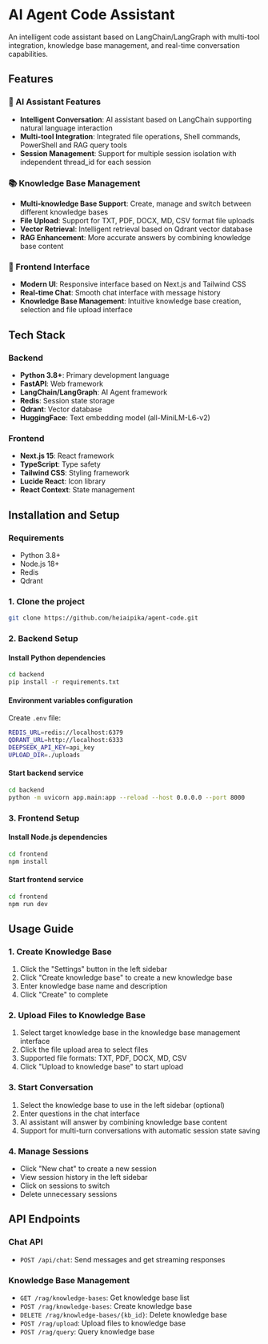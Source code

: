# AI Agent Code Assistant

An intelligent code assistant based on LangChain/LangGraph with multi-tool integration, knowledge base management, and real-time conversation capabilities.

## Features

### 🤖 AI Assistant Features
- **Intelligent Conversation**: AI assistant based on LangChain supporting natural language interaction
- **Multi-tool Integration**: Integrated file operations, Shell commands, PowerShell and RAG query tools
- **Session Management**: Support for multiple session isolation with independent thread_id for each session

### 📚 Knowledge Base Management
- **Multi-knowledge Base Support**: Create, manage and switch between different knowledge bases
- **File Upload**: Support for TXT, PDF, DOCX, MD, CSV format file uploads
- **Vector Retrieval**: Intelligent retrieval based on Qdrant vector database
- **RAG Enhancement**: More accurate answers by combining knowledge base content

### 🎨 Frontend Interface
- **Modern UI**: Responsive interface based on Next.js and Tailwind CSS
- **Real-time Chat**: Smooth chat interface with message history
- **Knowledge Base Management**: Intuitive knowledge base creation, selection and file upload interface

## Tech Stack

### Backend
- **Python 3.8+**: Primary development language
- **FastAPI**: Web framework
- **LangChain/LangGraph**: AI Agent framework
- **Redis**: Session state storage
- **Qdrant**: Vector database
- **HuggingFace**: Text embedding model (all-MiniLM-L6-v2)

### Frontend
- **Next.js 15**: React framework
- **TypeScript**: Type safety
- **Tailwind CSS**: Styling framework
- **Lucide React**: Icon library
- **React Context**: State management

## Installation and Setup

### Requirements
- Python 3.8+
- Node.js 18+
- Redis
- Qdrant

### 1. Clone the project
```bash
git clone https://github.com/heiaipika/agent-code.git
```

### 2. Backend Setup

#### Install Python dependencies
```bash
cd backend
pip install -r requirements.txt
```

#### Environment variables configuration
Create `.env` file:
```bash
REDIS_URL=redis://localhost:6379
QDRANT_URL=http://localhost:6333
DEEPSEEK_API_KEY=api_key
UPLOAD_DIR=./uploads
```

#### Start backend service
```bash
cd backend
python -m uvicorn app.main:app --reload --host 0.0.0.0 --port 8000
```

### 3. Frontend Setup

#### Install Node.js dependencies
```bash
cd frontend
npm install
```

#### Start frontend service
```bash
cd frontend
npm run dev
```

## Usage Guide

### 1. Create Knowledge Base
1. Click the "Settings" button in the left sidebar
2. Click "Create knowledge base" to create a new knowledge base
3. Enter knowledge base name and description
4. Click "Create" to complete

### 2. Upload Files to Knowledge Base
1. Select target knowledge base in the knowledge base management interface
2. Click the file upload area to select files
3. Supported file formats: TXT, PDF, DOCX, MD, CSV
4. Click "Upload to knowledge base" to start upload

### 3. Start Conversation
1. Select the knowledge base to use in the left sidebar (optional)
2. Enter questions in the chat interface
3. AI assistant will answer by combining knowledge base content
4. Support for multi-turn conversations with automatic session state saving

### 4. Manage Sessions
- Click "New chat" to create a new session
- View session history in the left sidebar
- Click on sessions to switch
- Delete unnecessary sessions

## API Endpoints

### Chat API
- `POST /api/chat`: Send messages and get streaming responses

### Knowledge Base Management
- `GET /rag/knowledge-bases`: Get knowledge base list
- `POST /rag/knowledge-bases`: Create knowledge base
- `DELETE /rag/knowledge-bases/{kb_id}`: Delete knowledge base
- `POST /rag/upload`: Upload files to knowledge base
- `POST /rag/query`: Query knowledge base
